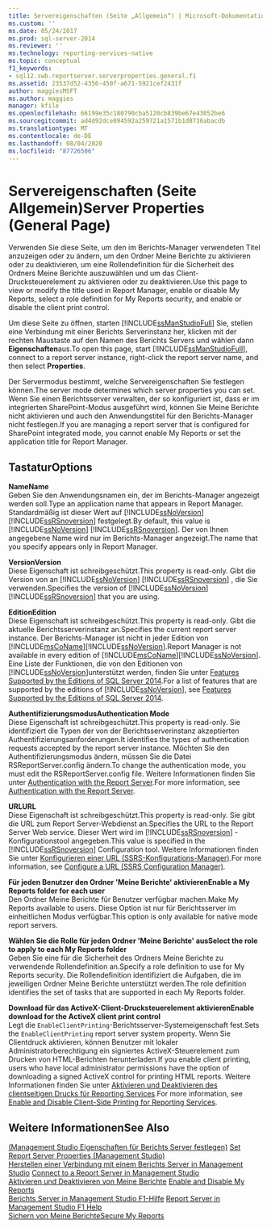 ```yaml
---
title: Servereigenschaften (Seite „Allgemein“) | Microsoft-Dokumentation
ms.custom: ''
ms.date: 05/24/2017
ms.prod: sql-server-2014
ms.reviewer: ''
ms.technology: reporting-services-native
ms.topic: conceptual
f1_keywords:
- sql12.swb.reportserver.serverproperties.general.f1
ms.assetid: 23537d52-4356-450f-a671-5921cef2431f
author: maggiesMSFT
ms.author: maggies
manager: kfile
ms.openlocfilehash: 66199e35c180790cba5120cb839be67e43052be6
ms.sourcegitcommit: ad4d92dce894592a259721a1571b1d8736abacdb
ms.translationtype: MT
ms.contentlocale: de-DE
ms.lasthandoff: 08/04/2020
ms.locfileid: "87726506"
---
```

# <a name="server-properties-general-page"></a><span data-ttu-id="9db98-102">Servereigenschaften (Seite Allgemein)</span><span class="sxs-lookup"><span data-stu-id="9db98-102">Server Properties (General Page)</span></span>
  <span data-ttu-id="9db98-103">Verwenden Sie diese Seite, um den im Berichts-Manager verwendeten Titel anzuzeigen oder zu ändern, um den Ordner Meine Berichte zu aktivieren oder zu deaktivieren, um eine Rollendefinition für die Sicherheit des Ordners Meine Berichte auszuwählen und um das Client-Drucksteuerelement zu aktivieren oder zu deaktivieren.</span><span class="sxs-lookup"><span data-stu-id="9db98-103">Use this page to view or modify the title used in Report Manager, enable or disable My Reports, select a role definition for My Reports security, and enable or disable the client print control.</span></span>  
  
 <span data-ttu-id="9db98-104">Um diese Seite zu öffnen, starten [!INCLUDE[ssManStudioFull](../../includes/ssmanstudiofull-md.md)] Sie, stellen eine Verbindung mit einer Berichts Serverinstanz her, klicken mit der rechten Maustaste auf den Namen des Berichts Servers und wählen dann **Eigenschaften**aus.</span><span class="sxs-lookup"><span data-stu-id="9db98-104">To open this page, start [!INCLUDE[ssManStudioFull](../../includes/ssmanstudiofull-md.md)], connect to a report server instance, right-click the report server name, and then select **Properties**.</span></span>  
  
 <span data-ttu-id="9db98-105">Der Servermodus bestimmt, welche Servereigenschaften Sie festlegen können.</span><span class="sxs-lookup"><span data-stu-id="9db98-105">The server mode determines which server properties you can set.</span></span> <span data-ttu-id="9db98-106">Wenn Sie einen Berichtsserver verwalten, der so konfiguriert ist, dass er im integrierten SharePoint-Modus ausgeführt wird, können Sie Meine Berichte nicht aktivieren und auch den Anwendungstitel für den Berichts-Manager nicht festlegen.</span><span class="sxs-lookup"><span data-stu-id="9db98-106">If you are managing a report server that is configured for SharePoint integrated mode, you cannot enable My Reports or set the application title for Report Manager.</span></span>  
  
## <a name="options"></a><span data-ttu-id="9db98-107">Tastatur</span><span class="sxs-lookup"><span data-stu-id="9db98-107">Options</span></span>  
 <span data-ttu-id="9db98-108">**Name**</span><span class="sxs-lookup"><span data-stu-id="9db98-108">**Name**</span></span>  
 <span data-ttu-id="9db98-109">Geben Sie den Anwendungsnamen ein, der im Berichts-Manager angezeigt werden soll.</span><span class="sxs-lookup"><span data-stu-id="9db98-109">Type an application name that appears in Report Manager.</span></span> <span data-ttu-id="9db98-110">Standardmäßig ist dieser Wert auf [!INCLUDE[ssNoVersion](../../includes/ssnoversion-md.md)] [!INCLUDE[ssRSnoversion](../../includes/ssrsnoversion-md.md)] festgelegt.</span><span class="sxs-lookup"><span data-stu-id="9db98-110">By default, this value is [!INCLUDE[ssNoVersion](../../includes/ssnoversion-md.md)] [!INCLUDE[ssRSnoversion](../../includes/ssrsnoversion-md.md)].</span></span> <span data-ttu-id="9db98-111">Der von Ihnen angegebene Name wird nur im Berichts-Manager angezeigt.</span><span class="sxs-lookup"><span data-stu-id="9db98-111">The name that you specify appears only in Report Manager.</span></span>  
  
 <span data-ttu-id="9db98-112">**Version**</span><span class="sxs-lookup"><span data-stu-id="9db98-112">**Version**</span></span>  
 <span data-ttu-id="9db98-113">Diese Eigenschaft ist schreibgeschützt.</span><span class="sxs-lookup"><span data-stu-id="9db98-113">This property is read-only.</span></span> <span data-ttu-id="9db98-114">Gibt die Version von an [!INCLUDE[ssNoVersion](../../includes/ssnoversion-md.md)] [!INCLUDE[ssRSnoversion](../../includes/ssrsnoversion-md.md)] , die Sie verwenden.</span><span class="sxs-lookup"><span data-stu-id="9db98-114">Specifies the version of [!INCLUDE[ssNoVersion](../../includes/ssnoversion-md.md)] [!INCLUDE[ssRSnoversion](../../includes/ssrsnoversion-md.md)] that you are using.</span></span>  
  
 <span data-ttu-id="9db98-115">**Edition**</span><span class="sxs-lookup"><span data-stu-id="9db98-115">**Edition**</span></span>  
 <span data-ttu-id="9db98-116">Diese Eigenschaft ist schreibgeschützt.</span><span class="sxs-lookup"><span data-stu-id="9db98-116">This property is read-only.</span></span> <span data-ttu-id="9db98-117">Gibt die aktuelle Berichtsserverinstanz an.</span><span class="sxs-lookup"><span data-stu-id="9db98-117">Specifies the current report server instance.</span></span> <span data-ttu-id="9db98-118">Der Berichts-Manager ist nicht in jeder Edition von [!INCLUDE[msCoName](../../includes/msconame-md.md)][!INCLUDE[ssNoVersion](../../includes/ssnoversion-md.md)].</span><span class="sxs-lookup"><span data-stu-id="9db98-118">Report Manager is not available in every edition of [!INCLUDE[msCoName](../../includes/msconame-md.md)][!INCLUDE[ssNoVersion](../../includes/ssnoversion-md.md)].</span></span> <span data-ttu-id="9db98-119">Eine Liste der Funktionen, die von den Editionen von [!INCLUDE[ssNoVersion](../../includes/ssnoversion-md.md)]unterstützt werden, finden Sie unter [Features Supported by the Editions of SQL Server 2014](../../getting-started/features-supported-by-the-editions-of-sql-server-2014.md).</span><span class="sxs-lookup"><span data-stu-id="9db98-119">For a list of features that are supported by the editions of [!INCLUDE[ssNoVersion](../../includes/ssnoversion-md.md)], see [Features Supported by the Editions of SQL Server 2014](../../getting-started/features-supported-by-the-editions-of-sql-server-2014.md).</span></span>  
  
 <span data-ttu-id="9db98-120">**Authentifizierungsmodus**</span><span class="sxs-lookup"><span data-stu-id="9db98-120">**Authentication Mode**</span></span>  
 <span data-ttu-id="9db98-121">Diese Eigenschaft ist schreibgeschützt.</span><span class="sxs-lookup"><span data-stu-id="9db98-121">This property is read-only.</span></span> <span data-ttu-id="9db98-122">Sie identifiziert die Typen der von der Berichtsserverinstanz akzeptierten Authentifizierungsanforderungen.</span><span class="sxs-lookup"><span data-stu-id="9db98-122">It identifies the types of authentication requests accepted by the report server instance.</span></span> <span data-ttu-id="9db98-123">Möchten Sie den Authentifizierungsmodus ändern, müssen Sie die Datei RSReportServer.config ändern.</span><span class="sxs-lookup"><span data-stu-id="9db98-123">To change the authentication mode, you must edit the RSReportServer.config file.</span></span> <span data-ttu-id="9db98-124">Weitere Informationen finden Sie unter [Authentication with the Report Server](../security/authentication-with-the-report-server.md).</span><span class="sxs-lookup"><span data-stu-id="9db98-124">For more information, see [Authentication with the Report Server](../security/authentication-with-the-report-server.md).</span></span>  
  
 <span data-ttu-id="9db98-125">**URL**</span><span class="sxs-lookup"><span data-stu-id="9db98-125">**URL**</span></span>  
 <span data-ttu-id="9db98-126">Diese Eigenschaft ist schreibgeschützt.</span><span class="sxs-lookup"><span data-stu-id="9db98-126">This property is read-only.</span></span> <span data-ttu-id="9db98-127">Sie gibt die URL zum Report Server-Webdienst an.</span><span class="sxs-lookup"><span data-stu-id="9db98-127">Specifies the URL to the Report Server Web service.</span></span> <span data-ttu-id="9db98-128">Dieser Wert wird im [!INCLUDE[ssRSnoversion](../../includes/ssrsnoversion-md.md)] -Konfigurationstool angegeben.</span><span class="sxs-lookup"><span data-stu-id="9db98-128">This value is specified in the [!INCLUDE[ssRSnoversion](../../includes/ssrsnoversion-md.md)] Configuration tool.</span></span> <span data-ttu-id="9db98-129">Weitere Informationen finden Sie unter [Konfigurieren einer URL &#40;SSRS-Konfigurations-Manager&#41;](../install-windows/configure-a-url-ssrs-configuration-manager.md).</span><span class="sxs-lookup"><span data-stu-id="9db98-129">For more information, see [Configure a URL  &#40;SSRS Configuration Manager&#41;](../install-windows/configure-a-url-ssrs-configuration-manager.md).</span></span>  
  
 <span data-ttu-id="9db98-130">**Für jeden Benutzer den Ordner 'Meine Berichte' aktivieren**</span><span class="sxs-lookup"><span data-stu-id="9db98-130">**Enable a My Reports folder for each user**</span></span>  
 <span data-ttu-id="9db98-131">Den Ordner Meine Berichte für Benutzer verfügbar machen.</span><span class="sxs-lookup"><span data-stu-id="9db98-131">Make My Reports available to users.</span></span> <span data-ttu-id="9db98-132">Diese Option ist nur für Berichtsserver im einheitlichen Modus verfügbar.</span><span class="sxs-lookup"><span data-stu-id="9db98-132">This option is only available for native mode report servers.</span></span>  
  
 <span data-ttu-id="9db98-133">**Wählen Sie die Rolle für jeden Ordner 'Meine Berichte' aus**</span><span class="sxs-lookup"><span data-stu-id="9db98-133">**Select the role to apply to each My Reports folder**</span></span>  
 <span data-ttu-id="9db98-134">Geben Sie eine für die Sicherheit des Ordners Meine Berichte zu verwendende Rollendefinition an.</span><span class="sxs-lookup"><span data-stu-id="9db98-134">Specify a role definition to use for My Reports security.</span></span> <span data-ttu-id="9db98-135">Die Rollendefinition identifiziert die Aufgaben, die im jeweiligen Ordner Meine Berichte unterstützt werden.</span><span class="sxs-lookup"><span data-stu-id="9db98-135">The role definition identifies the set of tasks that are supported in each My Reports folder.</span></span>  
  
 <span data-ttu-id="9db98-136">**Download für das ActiveX-Client-Drucksteuerelement aktivieren**</span><span class="sxs-lookup"><span data-stu-id="9db98-136">**Enable download for the ActiveX client print control**</span></span>  
 <span data-ttu-id="9db98-137">Legt die `EnableClientPrinting`-Berichtsserver-Systemeigenschaft fest.</span><span class="sxs-lookup"><span data-stu-id="9db98-137">Sets the `EnableClientPrinting` report server system property.</span></span> <span data-ttu-id="9db98-138">Wenn Sie Clientdruck aktivieren, können Benutzer mit lokaler Administratorberechtigung ein signiertes ActiveX-Steuerelement zum Drucken von HTML-Berichten herunterladen.</span><span class="sxs-lookup"><span data-stu-id="9db98-138">If you enable client printing, users who have local administrator permissions have the option of downloading a signed ActiveX control for printing HTML reports.</span></span> <span data-ttu-id="9db98-139">Weitere Informationen finden Sie unter [Aktivieren und Deaktivieren des clientseitigen Drucks für Reporting Services](../report-server/enable-and-disable-client-side-printing-for-reporting-services.md).</span><span class="sxs-lookup"><span data-stu-id="9db98-139">For more information, see [Enable and Disable Client-Side Printing for Reporting Services](../report-server/enable-and-disable-client-side-printing-for-reporting-services.md).</span></span>  
  
## <a name="see-also"></a><span data-ttu-id="9db98-140">Weitere Informationen</span><span class="sxs-lookup"><span data-stu-id="9db98-140">See Also</span></span>  
 <span data-ttu-id="9db98-141">[&#40;Management Studio Eigenschaften für Berichts Server festlegen&#41;](set-report-server-properties-management-studio.md) </span><span class="sxs-lookup"><span data-stu-id="9db98-141">[Set Report Server Properties &#40;Management Studio&#41;](set-report-server-properties-management-studio.md) </span></span>  
 <span data-ttu-id="9db98-142">[Herstellen einer Verbindung mit einem Berichts Server in Management Studio](connect-to-a-report-server-in-management-studio.md) </span><span class="sxs-lookup"><span data-stu-id="9db98-142">[Connect to a Report Server in Management Studio](connect-to-a-report-server-in-management-studio.md) </span></span>  
 <span data-ttu-id="9db98-143">[Aktivieren und Deaktivieren von Meine Berichte](../report-server/enable-and-disable-my-reports.md) </span><span class="sxs-lookup"><span data-stu-id="9db98-143">[Enable and Disable My Reports](../report-server/enable-and-disable-my-reports.md) </span></span>  
 <span data-ttu-id="9db98-144">[Berichts Server in Management Studio F1-Hilfe](report-server-in-management-studio-f1-help.md) </span><span class="sxs-lookup"><span data-stu-id="9db98-144">[Report Server in Management Studio F1 Help](report-server-in-management-studio-f1-help.md) </span></span>  
 [<span data-ttu-id="9db98-145">Sichern von Meine Berichte</span><span class="sxs-lookup"><span data-stu-id="9db98-145">Secure My Reports</span></span>](../security/secure-my-reports.md)  
  
  
